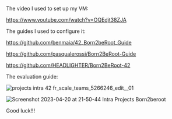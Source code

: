 The video I used to set up my VM:

https://www.youtube.com/watch?v=OQEdjt38ZJA

The guides I used to configure it:

https://github.com/benmaia/42_Born2beRoot_Guide

https://github.com/pasqualerossi/Born2BeRoot-Guide

https://github.com/HEADLIGHTER/Born2BeRoot-42

The evaluation guide:

![projects intra 42 fr_scale_teams_5266246_edit__01](https://user-images.githubusercontent.com/117525743/233130262-43ab82e4-0ac6-466e-9908-e88653a4c7d8.png)

![Screenshot 2023-04-20 at 21-50-44 Intra Projects Born2beroot](https://user-images.githubusercontent.com/117525743/233486297-e57c4ce9-881b-44b7-9bae-7c210c362bf2.png)

Good luck!!!
